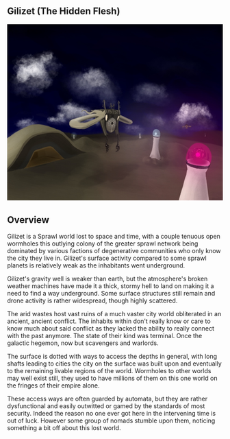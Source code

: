 ## Gilizet (The Hidden Flesh)

![Gilizet World](/Stellar_Abyss_Setting_Bible/Photo_Directory/Gilizet.JPG "Gilizet World")


## Overview

Gilizet is a Sprawl world lost to space and time, with a couple tenuous open wormholes this outlying colony of the greater sprawl network being dominated by various factions of degenerative communities who only know the city they live in.  Gilizet's surface activity compared to some sprawl planets is relatively weak as the inhabitants went underground.

Gilizet's gravity well is weaker than earth, but the atmosphere's broken weather machines have made it a thick, stormy hell to land on making it a need to find a way underground.  Some surface structures still remain and drone activity is rather widespread, though highly scattered.  

The arid wastes host vast ruins of a much vaster city world obliterated in an ancient, ancient conflict.  The inhabits within don't really know or care to know much about said conflict as they lacked the ability to really connect with the past anymore.  The state of their kind was terminal.  Once the galactic hegemon, now but scavengers and warlords.

The surface is dotted with ways to access the depths in general, with long shafts leading to cities the city on the surface was built upon and eventually to the remaining livable regions of the world.  Wormholes to other worlds may well exist still, they used to have millions of them on this one world on the fringes of their empire alone.  

These access ways are often guarded by automata, but they are rather dysfunctional and easily outwitted or gamed by the standards of most security.  Indeed the reason no one ever got here in the intervening time is out of luck.  However some group of nomads stumble upon them, noticing something a bit off about this lost world.

